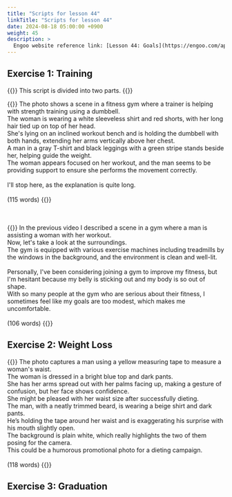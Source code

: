 ```yaml
---
title: "Scripts for lesson 44"
linkTitle: "Scripts for lesson 44"
date: 2024-08-18 05:00:00 +0900
weight: 45
description: >
  Engoo website reference link: [Lesson 44: Goals](https://engoo.com/app/lessons/describing-pictures-intermediate-describing-pictures-goals/v6qrtk0gEeeOcz-knAZpBA?category_id=P_HriMOnEeifo0O-yMP42w&course_id=ZZasjsOnEeiHZVOMC0VfdA)
---
```


## Exercise 1: Training

{{<alert>}}
This script is divided into two parts.
{{</alert>}}

{{<card header="**1st script**">}}
The photo shows a scene in a fitness gym where a trainer is helping with strength training using a dumbbell.<br/>
The woman is wearing a white sleeveless shirt and red shorts, with her long hair tied up on top of her head. <br/>
She's lying on an inclined workout bench and is holding the dumbbell with both hands, extending her arms vertically above her chest.<br/>
A man in a gray T-shirt and black leggings with a green stripe stands beside her, helping guide the weight.<br/>
The woman appears focused on her workout, and the man seems to be providing support to ensure she performs the movement correctly.<br/>
<br/>
I'll stop here, as the explanation is quite long.<br/>
<br/>
(115 words)
{{</card>}}

　

{{<card header="**2nd script**">}}
In the previous video I described a scene in a gym where a man is assisting a woman with her workout.<br/>
Now, let's take a look at the surroundings.<br/>
The gym is equipped with various exercise machines including treadmills by the windows in the background, and the environment is clean and well-lit. <br/>
<br/>
Personally, I've been considering joining a gym to improve my fitness, but I'm hesitant because my belly is sticking out and my body is so out of shape.<br/>
With so many people at the gym who are serious about their fitness, I sometimes feel like my goals are too modest, which makes me uncomfortable.<br/>
<br/>
(106 words)
{{</card>}}


## Exercise 2: Weight Loss

{{<card header="**Script**">}}
The photo captures a man using a yellow measuring tape to measure a woman's waist. <br/>
The woman is dressed in a bright blue top and dark pants. <br/>
She has her arms spread out with her palms facing up, making a gesture of confusion, but her face shows confidence. <br/>
She might be pleased with her waist size after successfully dieting. <br/>
The man, with a neatly trimmed beard, is wearing a beige shirt and dark pants. <br/>
He’s holding the tape around her waist and is exaggerating his surprise with his mouth slightly open. <br/>
The background is plain white, which really highlights the two of them posing for the camera. <br/>
This could be a humorous promotional photo for a dieting campaign.<br/>
<br/>
(118 words)
{{</card>}}


## Exercise 3: Graduation


